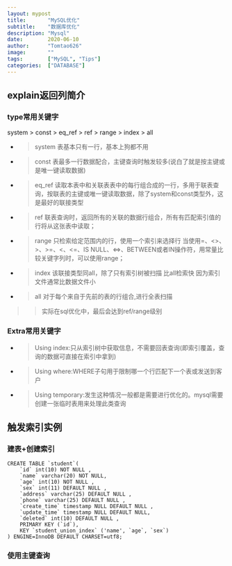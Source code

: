 ```yaml
---
layout: mypost
title:       "MySQL优化"
subtitle:    "数据库优化"
description: "Mysql"
date:        2020-06-10
author:      "Tomtao626"
image:       ""
tags:        ["MySQL", "Tips"]
categories:  ["DATABASE"]
---
```


## explain返回列简介

### type常用关键字
system > const > eq_ref > ref > range > index > all

+ > system 表基本只有一行，基本上狗都不用
+ > const 表最多一行数据配合，主键查询时触发较多(说白了就是按主键或是唯一键读取数据)
+ > eq_ref 读取本表中和关联表表中的每行组合成的一行，多用于联表查询，按联表的主键或唯一键读取数据，除了system和const类型外，这是最好的联接类型
+ > ref 联表查询时，返回所有的关联的数据行组合，所有有匹配索引值的行将从这张表中读取；
+ > range 只检索给定范围内的行，使用一个索引来选择行 当使用=、<>、>、>=、<、<=、IS NULL、<=>、BETWEEN或者IN操作符，用常量比较关键字列时，可以使用range；
+ > index 该联接类型同all，除了只有索引树被扫描 比all检索快 因为索引文件通常比数据文件小
+ > all 对于每个来自于先前的表的行组合,进行全表扫描
> > 实际在sql优化中，最后会达到ref/range级别

### Extra常用关键字

+ > Using index:只从索引树中获取信息，不需要回表查询(即索引覆盖，查询的数据可直接在索引中拿到)
+ > Using where:WHERE子句用于限制哪一个行匹配下一个表或发送到客户
+ > Using temporary:发生这种情况一般都是需要进行优化的。mysql需要创建一张临时表用来处理此类查询

## 触发索引实例

### 建表+创建索引

```mysql
CREATE TABLE `student`(
    `id` int(10) NOT NULL ,
    `name` varchar(20) NOT NULL,
    `age` int(10) NOT NULL ,
    `sex` int(11) DEFAULT NULL ,
    `address` varchar(25) DEFAULT NULL ,
    `phone` varchar(25) DEFAULT NULL ,
    `create_time` timestamp NULL DEFAULT NULL ,
    `update_time` timestamp NULL DEFAULT NULL,
    `deleted` int(10) DEFAULT NULL ,
    PRIMARY KEY (`id`),
    KEY `student_union_index` ('name', `age`, `sex`)
) ENGINE=InnoDB DEFAULT CHARSET=utf8;
```

### 使用主键查询